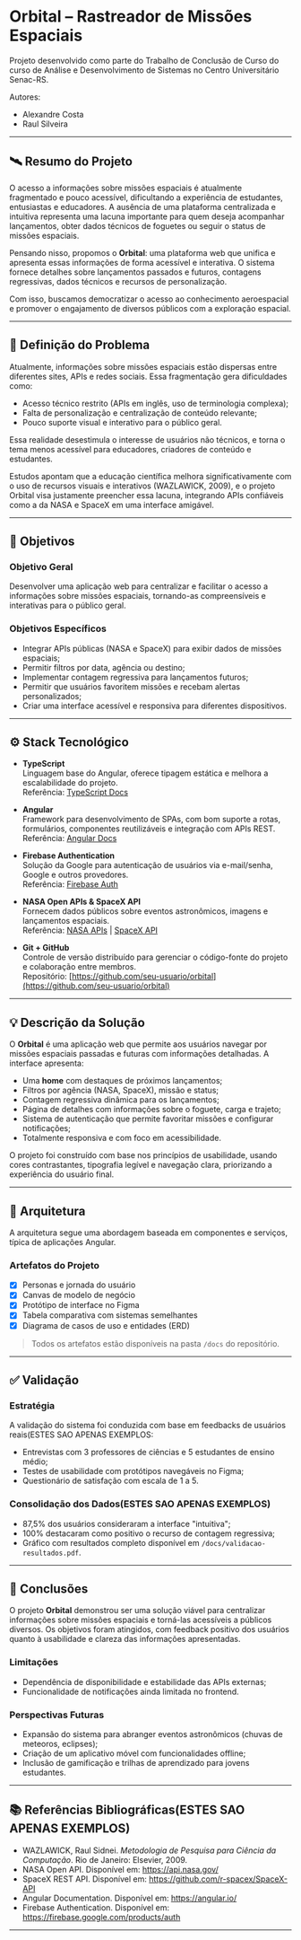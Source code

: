 # Orbital – Rastreador de Missões Espaciais

Projeto desenvolvido como parte do Trabalho de Conclusão de Curso do curso de Análise e Desenvolvimento de Sistemas no Centro Universitário Senac-RS.

Autores:  
- Alexandre Costa  
- Raul Silveira

---

## 🛰️ Resumo do Projeto

O acesso a informações sobre missões espaciais é atualmente fragmentado e pouco acessível, dificultando a experiência de estudantes, entusiastas e educadores. A ausência de uma plataforma centralizada e intuitiva representa uma lacuna importante para quem deseja acompanhar lançamentos, obter dados técnicos de foguetes ou seguir o status de missões espaciais.

Pensando nisso, propomos o **Orbital**: uma plataforma web que unifica e apresenta essas informações de forma acessível e interativa. O sistema fornece detalhes sobre lançamentos passados e futuros, contagens regressivas, dados técnicos e recursos de personalização.

Com isso, buscamos democratizar o acesso ao conhecimento aeroespacial e promover o engajamento de diversos públicos com a exploração espacial.

---

## 📌 Definição do Problema

Atualmente, informações sobre missões espaciais estão dispersas entre diferentes sites, APIs e redes sociais. Essa fragmentação gera dificuldades como:

- Acesso técnico restrito (APIs em inglês, uso de terminologia complexa);
- Falta de personalização e centralização de conteúdo relevante;
- Pouco suporte visual e interativo para o público geral.

Essa realidade desestimula o interesse de usuários não técnicos, e torna o tema menos acessível para educadores, criadores de conteúdo e estudantes.

Estudos apontam que a educação científica melhora significativamente com o uso de recursos visuais e interativos (WAZLAWICK, 2009), e o projeto Orbital visa justamente preencher essa lacuna, integrando APIs confiáveis como a da NASA e SpaceX em uma interface amigável.

---

## 🎯 Objetivos

### Objetivo Geral

Desenvolver uma aplicação web para centralizar e facilitar o acesso a informações sobre missões espaciais, tornando-as compreensíveis e interativas para o público geral.

### Objetivos Específicos

- Integrar APIs públicas (NASA e SpaceX) para exibir dados de missões espaciais;
- Permitir filtros por data, agência ou destino;
- Implementar contagem regressiva para lançamentos futuros;
- Permitir que usuários favoritem missões e recebam alertas personalizados;
- Criar uma interface acessível e responsiva para diferentes dispositivos.

---

## ⚙️ Stack Tecnológico

- **TypeScript**  
  Linguagem base do Angular, oferece tipagem estática e melhora a escalabilidade do projeto.  
  Referência: [TypeScript Docs](https://www.typescriptlang.org/)

- **Angular**  
  Framework para desenvolvimento de SPAs, com bom suporte a rotas, formulários, componentes reutilizáveis e integração com APIs REST.  
  Referência: [Angular Docs](https://angular.io/)

- **Firebase Authentication**  
  Solução da Google para autenticação de usuários via e-mail/senha, Google e outros provedores.  
  Referência: [Firebase Auth](https://firebase.google.com/products/auth)

- **NASA Open APIs & SpaceX API**  
  Fornecem dados públicos sobre eventos astronômicos, imagens e lançamentos espaciais.  
  Referência: [NASA APIs](https://api.nasa.gov/) | [SpaceX API](https://github.com/r-spacex/SpaceX-API)

- **Git + GitHub**  
  Controle de versão distribuído para gerenciar o código-fonte do projeto e colaboração entre membros.  
  Repositório: [https://github.com/seu-usuario/orbital](https://github.com/seu-usuario/orbital)

---

## 💡 Descrição da Solução

O **Orbital** é uma aplicação web que permite aos usuários navegar por missões espaciais passadas e futuras com informações detalhadas. A interface apresenta:

- Uma **home** com destaques de próximos lançamentos;
- Filtros por agência (NASA, SpaceX), missão e status;
- Contagem regressiva dinâmica para os lançamentos;
- Página de detalhes com informações sobre o foguete, carga e trajeto;
- Sistema de autenticação que permite favoritar missões e configurar notificações;
- Totalmente responsiva e com foco em acessibilidade.

O projeto foi construído com base nos princípios de usabilidade, usando cores contrastantes, tipografia legível e navegação clara, priorizando a experiência do usuário final.

---

## 🧱 Arquitetura

A arquitetura segue uma abordagem baseada em componentes e serviços, típica de aplicações Angular.


### Artefatos do Projeto

- [x] Personas e jornada do usuário  
- [x] Canvas de modelo de negócio  
- [x] Protótipo de interface no Figma  
- [x] Tabela comparativa com sistemas semelhantes  
- [x] Diagrama de casos de uso e entidades (ERD)

> Todos os artefatos estão disponíveis na pasta `/docs` do repositório.

---

## ✅ Validação

### Estratégia

A validação do sistema foi conduzida com base em feedbacks de usuários reais(ESTES SAO APENAS EXEMPLOS:

- Entrevistas com 3 professores de ciências e 5 estudantes de ensino médio;
- Testes de usabilidade com protótipos navegáveis no Figma;
- Questionário de satisfação com escala de 1 a 5.

### Consolidação dos Dados(ESTES SAO APENAS EXEMPLOS)

- 87,5% dos usuários consideraram a interface "intuitiva";
- 100% destacaram como positivo o recurso de contagem regressiva;
- Gráfico com resultados completo disponível em `/docs/validacao-resultados.pdf`.

---

## 📌 Conclusões

O projeto **Orbital** demonstrou ser uma solução viável para centralizar informações sobre missões espaciais e torná-las acessíveis a públicos diversos. Os objetivos foram atingidos, com feedback positivo dos usuários quanto à usabilidade e clareza das informações apresentadas.

### Limitações

- Dependência de disponibilidade e estabilidade das APIs externas;
- Funcionalidade de notificações ainda limitada no frontend.

### Perspectivas Futuras

- Expansão do sistema para abranger eventos astronômicos (chuvas de meteoros, eclipses);
- Criação de um aplicativo móvel com funcionalidades offline;
- Inclusão de gamificação e trilhas de aprendizado para jovens estudantes.

---

## 📚 Referências Bibliográficas(ESTES SAO APENAS EXEMPLOS)

- WAZLAWICK, Raul Sidnei. *Metodologia de Pesquisa para Ciência da Computação*. Rio de Janeiro: Elsevier, 2009.  
- NASA Open API. Disponível em: https://api.nasa.gov/  
- SpaceX REST API. Disponível em: https://github.com/r-spacex/SpaceX-API  
- Angular Documentation. Disponível em: https://angular.io/  
- Firebase Authentication. Disponível em: https://firebase.google.com/products/auth

---

